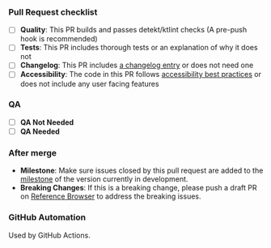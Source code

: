 

### Pull Request checklist
<!-- Before submitting the PR, please address each item -->
- [ ] **Quality**: This PR builds and passes detekt/ktlint checks (A pre-push hook is recommended)
- [ ] **Tests**: This PR includes thorough tests or an explanation of why it does not
- [ ] **Changelog**: This PR includes [a changelog entry](https://github.com/mozilla-mobile/android-components/blob/main/docs/changelog.md) or does not need one
- [ ] **Accessibility**: The code in this PR follows [accessibility best practices](https://github.com/mozilla-mobile/shared-docs/blob/main/android/accessibility_guide.md) or does not include any user facing features

### QA
<!-- Before submitting the PR, please address each item -->
- [ ] **QA Not Needed**
- [ ] **QA Needed**

### After merge
- **Milestone**: Make sure issues closed by this pull request are added to the [milestone](https://github.com/mozilla-mobile/android-components/milestones) of the version currently in development.
- **Breaking Changes**: If this is a breaking change, please push a draft PR on [Reference Browser](https://github.com/mozilla-mobile/reference-browser) to address the breaking issues.

### GitHub Automation
<!-- Do not add anything below this line -->

Used by GitHub Actions.
